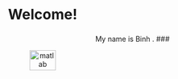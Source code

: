 <br clear="both">

<h1 align="center">Welcome!</h1>

###

<p align="right">My name is Binh .
###

<div align="center">
  <img src="https://cdn.haitrieu.com/wp-content/uploads/2021/12/logo-hcmus-new.png" height="40" width="52" alt="matlab logo"  />
</div>

###

<p align="left"></p>

###

<p align="left"></p>

###
